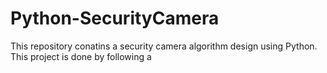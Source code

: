 # Python-SecurityCamera

This repository conatins a security camera algorithm design using Python. This project is done by following a 
